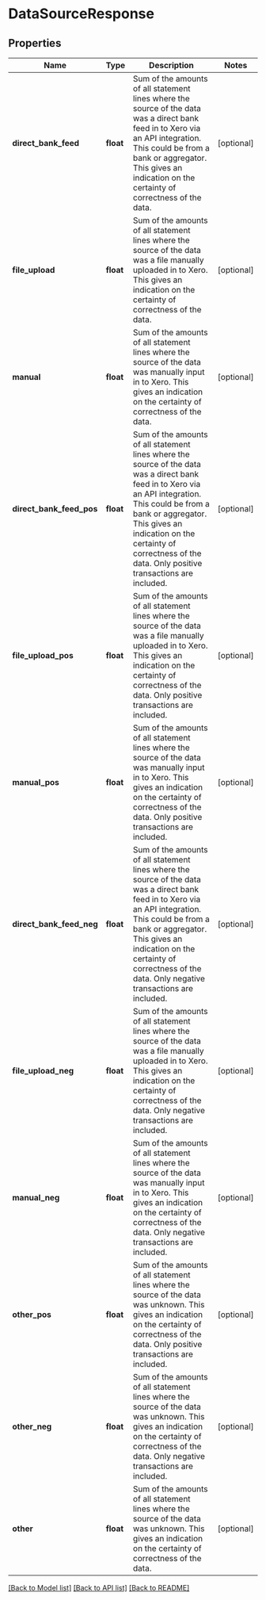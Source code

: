 # DataSourceResponse

## Properties
Name | Type | Description | Notes
------------ | ------------- | ------------- | -------------
**direct_bank_feed** | **float** | Sum of the amounts of all statement lines where the source of the data was a direct bank feed in to Xero via an API integration.   This could be from a bank or aggregator.   This gives an indication on the certainty of correctness of the data. | [optional] 
**file_upload** | **float** | Sum of the amounts of all statement lines where the source of the data was a file manually uploaded in to Xero.   This gives an indication on the certainty of correctness of the data. | [optional] 
**manual** | **float** | Sum of the amounts of all statement lines where the source of the data was manually input in to Xero.   This gives an indication on the certainty of correctness of the data. | [optional] 
**direct_bank_feed_pos** | **float** | Sum of the amounts of all statement lines where the source of the data was a direct bank feed in to Xero via an API integration.   This could be from a bank or aggregator.  This gives an indication on the certainty of correctness of the data.  Only positive transactions are included. | [optional] 
**file_upload_pos** | **float** | Sum of the amounts of all statement lines where the source of the data was a file manually uploaded in to Xero.   This gives an indication on the certainty of correctness of the data. Only positive transactions are included. | [optional] 
**manual_pos** | **float** | Sum of the amounts of all statement lines where the source of the data was manually input in to Xero.   This gives an indication on the certainty of correctness of the data. Only positive transactions are included. | [optional] 
**direct_bank_feed_neg** | **float** | Sum of the amounts of all statement lines where the source of the data was a direct bank feed in to Xero via an API integration.   This could be from a bank or aggregator.   This gives an indication on the certainty of correctness of the data.  Only negative transactions are included. | [optional] 
**file_upload_neg** | **float** | Sum of the amounts of all statement lines where the source of the data was a file manually uploaded in to Xero.   This gives an indication on the certainty of correctness of the data.  Only negative transactions are included. | [optional] 
**manual_neg** | **float** | Sum of the amounts of all statement lines where the source of the data was manually input in to Xero.   This gives an indication on the certainty of correctness of the data.  Only negative transactions are included. | [optional] 
**other_pos** | **float** | Sum of the amounts of all statement lines where the source of the data was unknown.   This gives an indication on the certainty of correctness of the data.  Only positive transactions are included. | [optional] 
**other_neg** | **float** | Sum of the amounts of all statement lines where the source of the data was unknown.   This gives an indication on the certainty of correctness of the data.  Only negative transactions are included. | [optional] 
**other** | **float** | Sum of the amounts of all statement lines where the source of the data was unknown.   This gives an indication on the certainty of correctness of the data. | [optional] 

[[Back to Model list]](../README.md#documentation-for-models) [[Back to API list]](../README.md#documentation-for-api-endpoints) [[Back to README]](../README.md)


